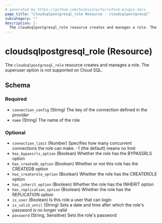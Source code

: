 ```yaml
---
# generated by https://github.com/hashicorp/terraform-plugin-docs
page_title: "cloudsqlpostgresql_role Resource - cloudsqlpostgresql"
subcategory: ""
description: |-
  The cloudsqlpostgresql_role resource creates and manages a role. The superuser option is not supported on Cloud SQL.
---
```


# cloudsqlpostgresql_role (Resource)

The `cloudsqlpostgresql_role` resource creates and manages a role. The superuser option is not supported on Cloud SQL.



<!-- schema generated by tfplugindocs -->
## Schema

### Required

- `connection_config` (String) The key of the connection defined in the provider
- `name` (String) The name of the role

### Optional

- `connection_limit` (Number) Specifies how many concurrent connections the role can make. -1 (the default) means no limit
- `has_bypassrls_option` (Boolean) Whether the role has the BYPASSRLS option
- `has_createdb_option` (Boolean) Whether or not this role has the CREATEDB option
- `has_createrole_option` (Boolean) Whether the role has the CREATEROLE option
- `has_inherit_option` (Boolean) Whether the role has the INHERIT option
- `has_replication_option` (Boolean) Whether the role has the REPLICATION option
- `is_user` (Boolean) Is this role a user that can login
- `is_valid_until` (String) Sets a date and time after which the role's password is no longer valid
- `password` (String, Sensitive) Sets the role's password
